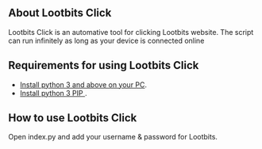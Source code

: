 

## About Lootbits  Click

Lootbits  Click is  an automative tool for clicking Lootbits website. The script can run  infinitely  as long as your device is connected online

## Requirements for using  Lootbits Click

- [Install python 3  and above  on your PC](https://www.python.org/).
- [Install python 3 PIP ](https://www.python.org/).


## How to use Lootbits Click

Open index.py and add your username  & password for Lootbits.

